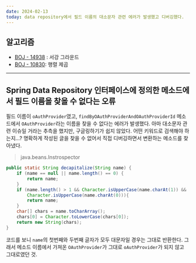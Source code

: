 ```yaml
---
date: 2024-02-13
today: data repository에서 필드 이름의 대소문자 관련 에러가 발생했고 디버깅했다.
---
```

## 알고리즘
- [BOJ - 14938](https://www.acmicpc.net/problem/14938) : 서강 그라운드
- [BOJ - 10830](https://www.acmicpc.net/problem/10830): 행렬 제곱

---

## Spring Data Repository 인터페이스에 정의한 메소드에서 필드 이름을 찾을 수 없다는 오류
필드 이름이 `oAuthProvider`였고, `findByOAuthProviderAndOAuthProviderId` 메소드에서 `OAuthProvider`라는 이름을 찾을 수 없다는 에러가 발생했다.
아마 대소문자 관련 이슈일 거라는 추측을 했지만, 구글링하기가 쉽지 않았다. 어떤 키워드로 검색해야 하는지...?
명확하게 작성된 글을 찾을 수 없어서 직접 디버깅하면서 변환하는 메소드를 찾아냈다.

> java.beans.Instrospector
```java
public static String decapitalize(String name) {  
	if (name == null || name.length() == 0) {  
		return name;  
	}  
	if (name.length() > 1 && Character.isUpperCase(name.charAt(1)) &&  
		Character.isUpperCase(name.charAt(0))){  
		return name;  
	}  
	char[] chars = name.toCharArray();  
	chars[0] = Character.toLowerCase(chars[0]);  
	return new String(chars);  
}
```

코드를 보니 `name`의 첫번째와 두번째 글자가 모두 대문자일 경우는 그대로 반환한다.
그래서 메소드 이름에서 가져온 `OAuthProvider`가 그대로 `oAuthProvider`가 되지 않고 그대로였던 것.

